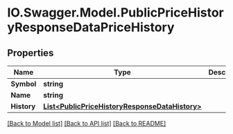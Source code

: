 # IO.Swagger.Model.PublicPriceHistoryResponseDataPriceHistory
## Properties

Name | Type | Description | Notes
------------ | ------------- | ------------- | -------------
**Symbol** | **string** |  | 
**Name** | **string** |  | 
**History** | [**List&lt;PublicPriceHistoryResponseDataHistory&gt;**](PublicPriceHistoryResponseDataHistory.md) |  | 

[[Back to Model list]](../README.md#documentation-for-models) [[Back to API list]](../README.md#documentation-for-api-endpoints) [[Back to README]](../README.md)

